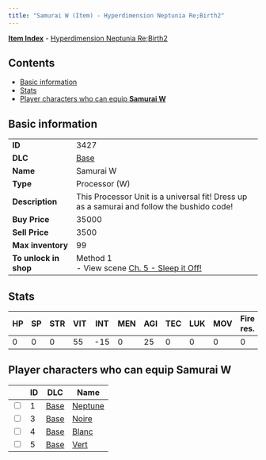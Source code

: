 ```yaml
---
title: "Samurai W (Item) - Hyperdimension Neptunia Re;Birth2"
---
```


[**Item Index**](/neptunia/rb2/item/index.html) - [Hyperdimension Neptunia Re;Birth2](/neptunia/rb2)

## Contents

- [Basic information](#basic-information)
- [Stats](#stats)
- [Player characters who can equip **Samurai W**](#player-characters-who-can-equip-samurai-w)

## Basic information

|   |   |
| -- | -- |
| **ID** | 3427 |
| **DLC** | [Base](/neptunia/rb2/dlc/0-base.html) |
| **Name** | Samurai W |
| **Type** | Processor (W) |
| **Description** | This Processor Unit is a universal fit! Dress up as a samurai and follow the bushido code! |
| **Buy Price** | 35000 |
| **Sell Price** | 3500 |
| **Max inventory** | 99 |
| **To unlock in shop** | Method 1<br />- View scene [Ch. 5 - Sleep it Off!](/neptunia/rb2/scene/0-356-ch-5-sleep-it-off.html) |

## Stats

| HP | SP | STR | VIT | INT | MEN | AGI | TEC | LUK | MOV | Fire res. | Ice res. | Wind res. | Lightning res. |
| -- | -- | --- | --- | --- | --- | --- | --- | --- | --- | --------- | -------- | --------- | -------------- |
| 0 | 0 | 0 | 55 | -15 | 0 | 25 | 0 | 0 | 0 | 0 | 0 | 0 | 0 |

## Player characters who can equip **Samurai W**

|    | ID | DLC | Name |
| -- | -- | --- | ---- |
| <input type="checkbox" id="rb2-player-0-1" class="trackbox" /> | 1 | [Base](/neptunia/rb2/dlc/0-base.html) | [Neptune](/neptunia/rb2/player/0-1-neptune.html) |
| <input type="checkbox" id="rb2-player-0-3" class="trackbox" /> | 3 | [Base](/neptunia/rb2/dlc/0-base.html) | [Noire](/neptunia/rb2/player/0-3-noire.html) |
| <input type="checkbox" id="rb2-player-0-4" class="trackbox" /> | 4 | [Base](/neptunia/rb2/dlc/0-base.html) | [Blanc](/neptunia/rb2/player/0-4-blanc.html) |
| <input type="checkbox" id="rb2-player-0-5" class="trackbox" /> | 5 | [Base](/neptunia/rb2/dlc/0-base.html) | [Vert](/neptunia/rb2/player/0-5-vert.html) |